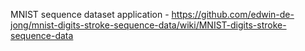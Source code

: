 MNIST sequence dataset application - https://github.com/edwin-de-jong/mnist-digits-stroke-sequence-data/wiki/MNIST-digits-stroke-sequence-data

